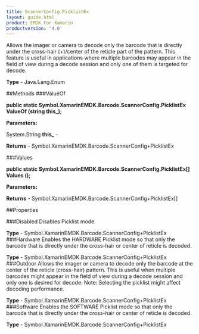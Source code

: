 ```yaml
---
title: ScannerConfig.PicklistEx
layout: guide.html
product: EMDK For Xamarin 
productversion: '4.0' 
---
```

Allows the imager or camera to decode only the barcode that is directly under the cross-hair (+)/center of the reticle part of the pattern. This feature is useful in applications where multiple barcodes may appear in the field of view during a decode session and only one of them is targeted for decode.

**Type** - Java.Lang.Enum

##Methods
###ValueOf

**public static Symbol.XamarinEMDK.Barcode.ScannerConfig.PicklistEx ValueOf (string this_);**


        

**Parameters:**

System.String **this_**  - 
        

**Returns** - Symbol.XamarinEMDK.Barcode.ScannerConfig+PicklistEx

###Values

**public static Symbol.XamarinEMDK.Barcode.ScannerConfig.PicklistEx[] Values ();**


        

**Parameters:**

**Returns** - Symbol.XamarinEMDK.Barcode.ScannerConfig+PicklistEx[]

##Properties

###Disabled
Disables Picklist mode.

**Type** - Symbol.XamarinEMDK.Barcode.ScannerConfig+PicklistEx
###Hardware
Enables the HARDWARE Picklist mode so that only the barcode that is directly under the cross-hair or center of reticle is decoded.

**Type** - Symbol.XamarinEMDK.Barcode.ScannerConfig+PicklistEx
###Outdoor
Allows the imager or camera to decode only the barcode at the center of the reticle (cross-hair) pattern. This is useful when multiple barcodes might appear in the field of view during a decode session and only one is desired for decode. Note: Selecting the picklist might affect decoding performance.

**Type** - Symbol.XamarinEMDK.Barcode.ScannerConfig+PicklistEx
###Software
Enables the SOFTWARE Picklist mode so that only the barcode that is directly under the cross-hair or center of reticle is decoded.

**Type** - Symbol.XamarinEMDK.Barcode.ScannerConfig+PicklistEx
